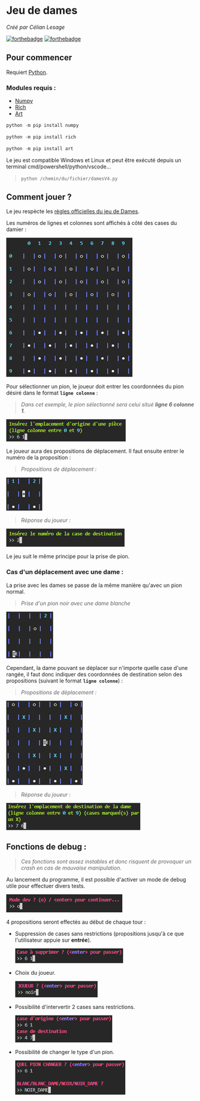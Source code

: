 # Jeu de dames
_Créé par Célian Lesage_


[![forthebadge](https://forthebadge.com/images/badges/made-with-python.svg)](https://forthebadge.com) [![forthebadge](https://forthebadge.com/images/badges/built-with-love.svg)](https://forthebadge.com)
## Pour commencer

Requiert [Python](https://www.python.org/downloads/).

### Modules requis :

* [Numpy](https://github.com/numpy/numpy)
* [Rich](https://github.com/Textualize/rich)
* [Art](https://github.com/sepandhaghighi/art)
```powershell
python -m pip install numpy
```
```powershell
python -m pip install rich
```
```powershell
python -m pip install art
```

Le jeu est compatible Windows et Linux et peut être exécuté depuis un terminal cmd/powershell/python/vscode...

>`python /chemin/du/fichier/damesV4.py`

## Comment jouer ?
Le jeu respècte les [règles officielles du jeu de Dames](http://www.ffjd.fr/Web/index.php?page=reglesdujeu).

Les numéros de lignes et colonnes sont affichés à côté des cases du damier :

![Image](img/damier.png)

Pour sélectionner un pion, le joueur doit entrer les coordonnées du pion désiré dans le format **`ligne colonne`** :

>*Dans cet exemple, le pion sélectionné sera celui situé **ligne 6 colonne 1**.*

![Image](img/exemple1.png)

Le joueur aura des propositions de déplacement. Il faut ensuite entrer le numéro de la proposition :

>*Propositions de déplacement :*

![Image](img/exemple2.png)

>*Réponse du joueur :* 

![Image](img/exemple3.png)

Le jeu suit le même principe pour la prise de pion.

### Cas d'un déplacement avec une dame :

La prise avec les dames se passe de la même manière qu'avec un pion normal.

>*Prise d'un pion noir avec une dame blanche*

![Image](img/exemple4.png)

Cependant, la dame pouvant se déplacer sur n'importe quelle case d'une rangée, il faut donc indiquer des coordonnées de destination selon des propositions (suivant le format **`ligne colonne`**) :

>*Propositions de déplacement :*

![Image](img/exemple5.png)

>*Réponse du joueur :*

![Image](img/exemple6.png)

## Fonctions de debug :

>*Ces fonctions sont assez instables et donc risquent de provoquer un crash en cas de mauvaise manipulation.*

Au lancement du programme, il est possible d'activer un mode de debug utile pour effectuer divers tests.

![Image](img/exemple7.png)

4 propositions seront effectés au début de chaque tour :

* Suppression de cases sans restrictions (propositions jusqu'à ce que l'utilisateur appuie sur **entrée**).

    ![Image](img/exemple8.png)

* Choix du joueur.

    ![Image](img/exemple9.png)


* Possibilité d'intervertir 2 cases sans restrictions.

    ![Image](img/exemple10.png)

* Possibilité de changer le type d'un pion.

    ![Image](img/exemple11.png)
